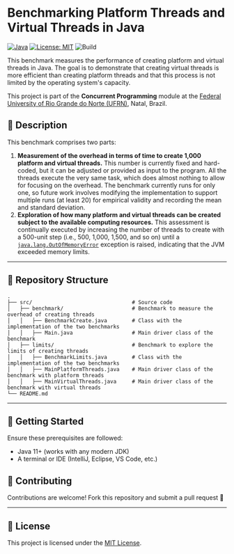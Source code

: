# Benchmarking Platform Threads and Virtual Threads in Java

[![Java](https://img.shields.io/badge/Java-11%2B-orange?logo=java)](https://www.oracle.com/java/technologies/javase-downloads.html)
[![License: MIT](https://img.shields.io/badge/License-MIT-blue.svg)](LICENSE)
![Build](https://img.shields.io/badge/build-manual-lightgrey)

This benchmark measures the performance of creating platform and virtual threads in Java. The goal is to demonstrate that creating virtual threads is more efficient than creating platform threads and that this process is not limited by the operating system's capacity.

This project is part of the **Concurrent Programming** module at the [Federal University of Rio Grande do Norte (UFRN)](https://www.ufrn.br), Natal, Brazil.

## 📃 Description

This benchmark comprises two parts:

1. **Measurement of the overhead in terms of time to create 1,000 platform and virtual threads.** This number is currently fixed and hard-coded, but it can be adjusted or provided as input to the program. All the threads execute the very same task, which does almost nothing to allow for focusing on the overhead. The benchmark currently runs for only one, so future work involves modifying the implementation to support multiple runs (at least 20) for empirical validity and recording the mean and standard deviation.
2. **Exploration of how many platform and virtual threads can be created subject to the available computing resources.** This assessment is continually executed by increasing the number of threads to create with a 500-unit step (i.e., 500, 1,000, 1,500, and so on) until a [`java.lang.OutOfMemoryError`](https://docs.oracle.com/en/java/javase/23/docs/api/java.base/java/lang/OutOfMemoryError.html) exception is raised, indicating that the JVM exceeded memory limits.

---

## 📂 Repository Structure

```
.
├── src/                                # Source code
│   ├── benchmark/                      # Benchmark to measure the overhead of creating threads
│   │   ├── BenchmarkCreate.java        # Class with the implementation of the two benchmarks
│   │   ├── Main.java                   # Main driver class of the benchmark
│   ├── limits/                         # Benchmark to explore the limits of creating threads
│   │   ├── BenchmarkLimits.java        # Class with the implementation of the two benchmarks
│   │   ├── MainPlatformThreads.java    # Main driver class of the benchmark with platform threads
│   │   ├── MainVirtualThreads.java     # Main driver class of the benchmark with virtual threads
└── README.md
```

---

## 🚀 Getting Started

Ensure these prerequisites are followed:

- Java 11+ (works with any modern JDK)
- A terminal or IDE (IntelliJ, Eclipse, VS Code, etc.)

## 🤝 Contributing

Contributions are welcome! Fork this repository and submit a pull request 🚀

---

## 📜 License

This project is licensed under the [MIT License](LICENSE).
